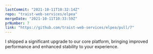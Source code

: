```yaml
---
lastCommit: "2021-10-11T10:32:14Z"
repo: "traist-web-services/elpea"
mergeDate: "2021-10-11T10:33:59Z"
prNumber: 7
link: "https://github.com/traist-web-services/elpea/pull/7"
---
```


I shipped a significant upgrade to our core platform, bringing improved performance and enhanced stability to your experience.